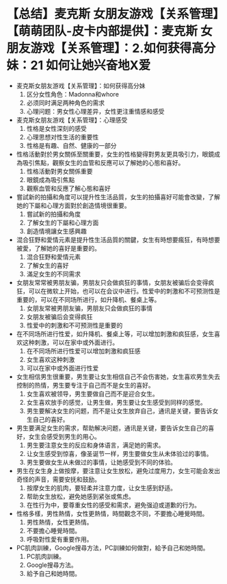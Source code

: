 # 【总结】麦克斯 女朋友游戏【关系管理】【萌萌团队-皮卡内部提供】：麦克斯 女朋友游戏【关系管理】：2.如何获得高分妹：21 如何让她兴奋地X爱

-   麦克斯女朋友游戏【关系管理】：如何获得高分妹
    1.  区分女性角色：Madonna和whore
    2.  必须同时满足两种角色的需求
    3.  心理问题：男女性心理差异，女性更注重情感和感受
-   麦克斯女朋友游戏【关系管理】：心理感受
    1.  性格是女性深刻的感受
    2.  心理思想对性生活的重要性
    3.  性格是有趣、自然、健康的一部分
-   性格活動對於男女關係至關重要，女生的性格變得對男友更具吸引力，眼鏡成為吸引焦點，觀察女生的血管和反應可以了解她的心態和喜好。
    1.  性格活動對男女關係重要
    2.  眼鏡成為吸引焦點
    3.  觀察血管和反應了解心態和喜好
-   嘗試新的拍攝和角度可以提升性生活品質，女生的拍攝喜好可能會改變，了解她的下屬和心理方面對於創造情境很重要。
    1.  嘗試新的拍攝和角度
    2.  了解女生的下屬和心理方面
    3.  創造情境讓女生感興趣
-   混合狂野和愛情元素是提升性生活品質的關鍵，女生有時想要瘋狂，有時想要被愛，了解她的喜好是重要的。
    1.  混合狂野和愛情元素
    2.  了解女生的喜好
    3.  滿足女生的不同需求
-   女朋友常常被男朋友骗，男朋友只会做疯狂的事情，女朋友被骗后会变得疯狂，可以在微软上开始，也可以在会议中进行。性爱中的刺激和不可预测性是重要的，可以在不同场所进行，如升降机、餐桌上等。
    1.  女朋友常被男朋友骗，男朋友只会做疯狂的事情
    2.  女朋友被骗后会变得疯狂
    3.  性爱中的刺激和不可预测性是重要的
-   在不同场所进行性爱，如升降机、餐桌上等，可以增加刺激和疯狂感，女生喜欢这种刺激，可以在家中或外面进行。
    1.  在不同场所进行性爱可以增加刺激和疯狂感
    2.  女生喜欢这种刺激
    3.  可以在家中或外面进行性爱
-   女生相信男生很重要，男生要让女生相信自己不会伤害她，女生喜欢男生失去控制的热情，男生要专注于自己而不是女生的喜好。
    1.  女生喜欢被领导，男生要做自己而不是迎合女生。
    2.  女生喜欢放手的感觉，让男生做，男生要让女生感受到同样的感觉。
    3.  男生要解决女生的问题，而不是让女生放弃自己，通讯是关键，要告诉女生自己的喜好。
-   男生要满足女生的需求，帮助解决问题，通讯是关键，要告诉女生自己的喜好，女生会感受到男生的用心。
    1.  男生要注意女生的反应和身体语言，满足她的需求。
    2.  让女生感受到惊喜，像圣诞节一样，男生要做女生从未体验过的事情。
    3.  男生要做女生从未做过的事情，让她感受到不同的体验。
-   男生在女生身上做按摩，要注意让女生放松，避免过度用力，女生可能会发出奇怪的声音，需要安抚和鼓励。
    1.  按摩女生的肌肉，要轻柔并注意力度，让女生感到舒适。
    2.  帮助女生放松，避免她感到紧张或焦虑。
    3.  在性行为中，要尊重女性的感受和需求，避免强迫或道歉的行为。
-   性格多樣，男性熱情，女性更熱情，時間觀念不同，不要擔心睡覺時間。
    1.  男性熱情，女性更熱情。
    2.  不要擔心睡覺時間。
    3.  呼吸對性愛有重要作用。
-   PC肌肉訓練，Google搜尋方法，PC訓練如何做對，給予自己和她時間。
    1.  PC肌肉訓練。
    2.  Google搜尋方法。
    3.  給予自己和她時間。